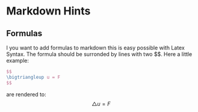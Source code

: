 Markdown Hints
======================================================================


Formulas
------------------------------------------------------------

I you want to add formulas to markdown this is easy possible with Latex Syntax. 
The formula should be surronded by lines with two $$. Here a little example: 

~~~latex
$$
\bigtriangleup u = F
$$
~~~

are rendered to: 
$$
\bigtriangleup u = F
$$
